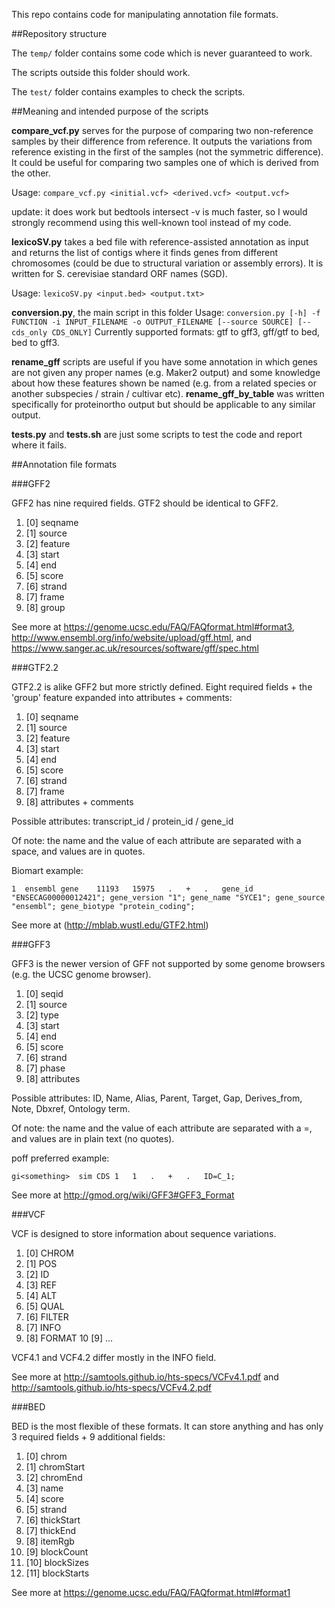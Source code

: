 This repo contains code for manipulating annotation file formats.

##Repository structure

The `temp/` folder contains some code which is never guaranteed to work.

The scripts outside this folder should work.

The `test/` folder contains examples to check the scripts.

##Meaning and intended purpose of the scripts

**compare_vcf.py** serves for the purpose of comparing two non-reference samples by their difference from reference. It outputs the variations from reference existing in the first of the samples (not the symmetric difference). It could be useful for comparing two samples one of which is derived from the other.

Usage: `compare_vcf.py <initial.vcf> <derived.vcf> <output.vcf>`

update: it does work but bedtools intersect -v is much faster, so I would strongly recommend using this well-known tool instead of my code.

**lexicoSV.py** takes a bed file with reference-assisted annotation as input and returns the list of contigs where it finds genes from different chromosomes (could be due to structural variation or assembly errors).
It is written for S. cerevisiae standard ORF names (SGD). 

Usage: `lexicoSV.py <input.bed> <output.txt>`

**conversion.py**, the main script in this folder
Usage: `conversion.py [-h] -f FUNCTION -i INPUT_FILENAME -o OUTPUT_FILENAME
                     [--source SOURCE] [--cds_only CDS_ONLY]`
Currently supported formats: gtf to gff3, gff/gtf to bed, bed to gff3. 

**rename_gff** scripts are useful if you have some annotation in which genes are not given any proper names (e.g. Maker2 output) and some knowledge about how these features shown be named (e.g. from a related species or another subspecies / strain / cultivar etc).
**rename_gff_by_table** was written specifically for proteinortho output but should be applicable to any similar output.

**tests.py** and **tests.sh** are just some scripts to test the code and report where it fails.


##Annotation file formats

###GFF2

GFF2 has nine required fields. GTF2 should be identical to GFF2. 

1. [0] seqname
2. [1] source
3. [2] feature
4. [3] start
5. [4] end
6. [5] score
7. [6] strand
8. [7] frame
9. [8] group

See more at https://genome.ucsc.edu/FAQ/FAQformat.html#format3, http://www.ensembl.org/info/website/upload/gff.html, and https://www.sanger.ac.uk/resources/software/gff/spec.html


###GTF2.2

GTF2.2 is alike GFF2 but more strictly defined. Eight required fields + the 'group' feature expanded into attributes + comments:


1. [0] seqname 
2. [1] source 
2. [2] feature
4. [3] start 
5. [4] end
6. [5] score
7. [6] strand
8. [7] frame
9. [8] attributes + comments

Possible attributes: transcript_id / protein_id / gene_id

Of note: the name and the value of each attribute are separated with a space, and values are in quotes.


Biomart example:

`1	ensembl	gene	11193	15975	.	+	.	gene_id "ENSECAG00000012421"; gene_version "1"; gene_name "SYCE1"; gene_source "ensembl"; gene_biotype "protein_coding";`

See more at (http://mblab.wustl.edu/GTF2.html)


###GFF3

GFF3 is the newer version of GFF not supported by some genome browsers (e.g. the UCSC genome browser). 

1. [0] seqid
2. [1] source
3. [2] type
4. [3] start
5. [4] end
6. [5] score
7. [6] strand
8. [7] phase
9. [8] attributes

Possible attributes: ID, Name, Alias, Parent, Target, Gap, Derives_from, Note, Dbxref, Ontology term.

Of note: the name and the value of each attribute are separated with a =, and values are in plain text (no quotes).

poff preferred example:

`gi<something>	sim	CDS	1	1	.	+	.	ID=C_1;`

See more at http://gmod.org/wiki/GFF3#GFF3_Format


###VCF

VCF is designed to store information about sequence variations. 

1. [0] CHROM
2. [1] POS 
3. [2] ID 
4. [3] REF 
5. [4] ALT 
6. [5] QUAL 
7. [6] FILTER 
8. [7] INFO 
9. [8] FORMAT 
10 [9] <sample1>
...

VCF4.1 and VCF4.2 differ mostly in the INFO field.

See more at http://samtools.github.io/hts-specs/VCFv4.1.pdf and http://samtools.github.io/hts-specs/VCFv4.2.pdf

###BED

BED is the most flexible of these formats. It can store anything and has only 3 required fields + 9 additional fields:

1. [0] chrom
2. [1] chromStart
3. [2] chromEnd
4. [3] name
5. [4] score
6. [5] strand
7. [6] thickStart
8. [7] thickEnd
9. [8] itemRgb
10. [9] blockCount
11. [10] blockSizes
12. [11] blockStarts


See more at https://genome.ucsc.edu/FAQ/FAQformat.html#format1